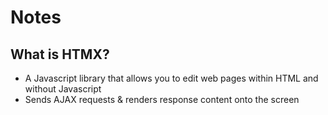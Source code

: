 # Notes

## What is HTMX?

- A Javascript library that allows you to edit web pages within HTML and without Javascript
- Sends AJAX requests & renders response content onto the screen

